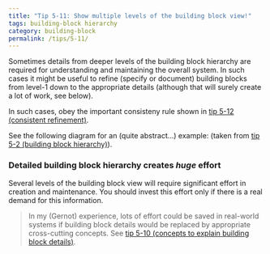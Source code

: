 ```yaml
---
title: "Tip 5-11: Show multiple levels of the building block view!"
tags: building-block hierarchy
category: building-block
permalink: /tips/5-11/
---
```


Sometimes details from deeper levels of the building block
hierarchy are required for understanding and maintaining
the overall system. In such cases it might be useful
to refine (specify or document) building blocks from
level-1 down to the appropriate details (although that will surely
  create a lot of work, see below).

In such cases, obey the important consisteny rule shown in
[tip 5-12 (consistent refinement)](/tips/5-12).

See the following diagram for an (quite abstract...) example:
(taken from [tip 5-2 (building block hierarchy)](/tips/5-2)).


### Detailed building block hierarchy creates _huge_ effort
Several levels of the building block view will require
significant effort in creation and maintenance. You should invest
this effort only if there is a real demand for this information.

>In my (Gernot) experience, lots of effort could be saved in
real-world systems if building block details would be replaced by appropriate cross-cutting concepts. See [tip 5-10 (concepts to explain building block details)](/tips/5-10).
